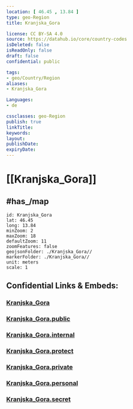 ```yaml
---
location: [ 46.45 , 13.84 ] 
type: geo-Region
title: Kranjska_Gora

license: CC BY-SA 4.0
source: https://datahub.io/core/country-codes
isDeleted: false
isReadOnly: false
draft: false
confidential: public

tags:
- geo/Country/Region
aliases:
- Kranjska_Gora

Languages:
- de

cssclasses: geo-Region
publish: true
linkTitle: 
keywords: 
layout: 
publishDate: 
expiryDate: 
---
```


# [[Kranjska_Gora]]

## #has_/map 

```leaflet
id: Kranjska_Gora
lat: 46.45
long: 13.84
minZoom: 2 
maxZoom: 18
defaultZoom: 11
zoomFeatures: false 
geojsonFolder: ./Kranjska_Gora//
markerFolder: ./Kranjska_Gora//
unit: meters
scale: 1
```


## Confidential Links & Embeds: 

### [Kranjska_Gora](/_Standards/Earth/Continent/Europe/Europe~Central/Slovenia/Regions~Slovenia/Gorenjska/counties~Gorenjska/Kranjska_Gora.md) 

### [Kranjska_Gora.public](/_public/Earth/Continent/Europe/Europe~Central/Slovenia/Regions~Slovenia/Gorenjska/counties~Gorenjska/Kranjska_Gora.public.md) 

### [Kranjska_Gora.internal](/_internal/Earth/Continent/Europe/Europe~Central/Slovenia/Regions~Slovenia/Gorenjska/counties~Gorenjska/Kranjska_Gora.internal.md) 

### [Kranjska_Gora.protect](/_protect/Earth/Continent/Europe/Europe~Central/Slovenia/Regions~Slovenia/Gorenjska/counties~Gorenjska/Kranjska_Gora.protect.md) 

### [Kranjska_Gora.private](/_private/Earth/Continent/Europe/Europe~Central/Slovenia/Regions~Slovenia/Gorenjska/counties~Gorenjska/Kranjska_Gora.private.md) 

### [Kranjska_Gora.personal](/_personal/Earth/Continent/Europe/Europe~Central/Slovenia/Regions~Slovenia/Gorenjska/counties~Gorenjska/Kranjska_Gora.personal.md) 

### [Kranjska_Gora.secret](/_secret/Earth/Continent/Europe/Europe~Central/Slovenia/Regions~Slovenia/Gorenjska/counties~Gorenjska/Kranjska_Gora.secret.md)

